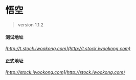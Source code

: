 # 悟空
> version 1.1.2

#### 测试地址
*[http://t.stock.iwookong.com](http://t.stock.iwookong.com)*

#### 正式地址

*[http://stock.iwookong.com](http://stock.iwookong.com)*
